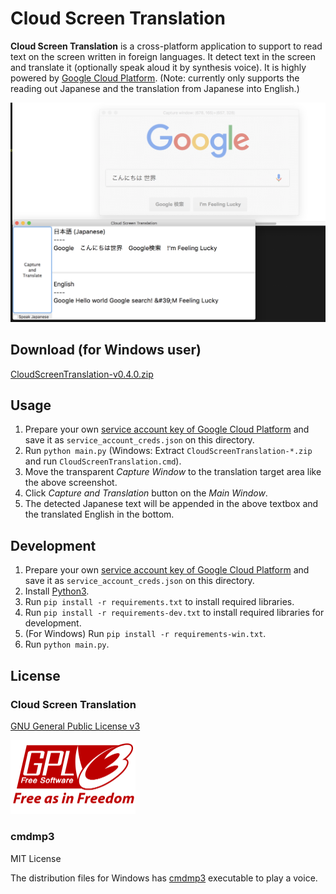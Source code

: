 # Cloud Screen Translation

**Cloud Screen Translation** is a cross-platform application to support to read text on the screen written in foreign languages. It detect text in the screen and translate it (optionally speak aloud it by synthesis voice). It is highly powered by [Google Cloud Platform](https://cloud.google.com/). (Note: currently only supports the reading out Japanese and the translation from Japanese into English.)

![Screenshot of the application](demo.png)

## Download (for Windows user)
[CloudScreenTranslation-v0.4.0.zip](https://github.com/shuuji3/cloud-screen-translation/raw/master/dist-win/CloudScreenTranslation-v0.4.0.zip)

## Usage
1. Prepare your own [service account key of Google Cloud Platform](https://cloud.google.com/iam/docs/managing-service-account-keys) and save it as `service_account_creds.json` on this directory.
1. Run `python main.py` (Windows: Extract `CloudScreenTranslation-*.zip` and run `CloudScreenTranslation.cmd`).
1. Move the transparent *Capture Window* to the translation target area like the above screenshot.
1. Click *Capture and Translation* button on the *Main Window*.
1. The detected Japanese text will be appended in the above textbox and the translated English in the bottom.

## Development
1. Prepare your own [service account key of Google Cloud Platform](https://cloud.google.com/iam/docs/managing-service-account-keys) and save it as `service_account_creds.json` on this directory.
1. Install [Python3](https://www.python.org/).
1. Run `pip install -r requirements.txt` to install required libraries.
1. Run `pip install -r requirements-dev.txt` to install required libraries for development.
1. (For Windows) Run `pip install -r requirements-win.txt`.
1. Run `python main.py`.

## License

### Cloud Screen Translation

[GNU General Public License v3](LICENSE)

<a href="https://www.gnu.org/graphics/license-logos.html">
  <img width="200" src="gpl-v3-logo.png" alt="GPLv3 logo">
</a>

### cmdmp3

MIT License

The distribution files for Windows has [cmdmp3](https://github.com/jimlawless/cmdmp3) executable to play a voice.
